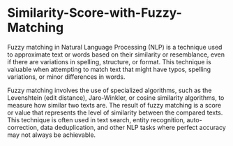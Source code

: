 # Similarity-Score-with-Fuzzy-Matching
Fuzzy matching in Natural Language Processing (NLP) is a technique used to approximate text or words based on their similarity or resemblance, even if there are variations in spelling, structure, or format. This technique is valuable when attempting to match text that might have typos, spelling variations, or minor differences in words.

Fuzzy matching involves the use of specialized algorithms, such as the Levenshtein (edit distance), Jaro-Winkler, or cosine similarity algorithms, to measure how similar two texts are. The result of fuzzy matching is a score or value that represents the level of similarity between the compared texts. This technique is often used in text search, entity recognition, auto-correction, data deduplication, and other NLP tasks where perfect accuracy may not always be achievable.
